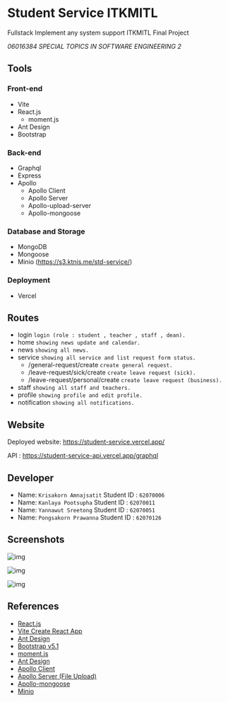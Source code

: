 # Student Service ITKMITL
Fullstack Implement any system support ITKMITL Final Project

_06016384 SPECIAL TOPICS IN SOFTWARE ENGINEERING 2_

## Tools

### Front-end
- Vite
- React.js
  - moment.js
- Ant Design
- Bootstrap

### Back-end
- Graphql
- Express
- Apollo
  - Apollo Client
  - Apollo Server
  - Apollo-upload-server
  - Apollo-mongoose

### Database and Storage
- MongoDB
- Mongoose
- Minio (https://s3.ktnis.me/std-service/)

### Deployment
- Vercel

## Routes
- login `login (role : student , teacher , staff , dean).`
- home `showing news update and calendar.`
- news `showing all news.`
- service `showing all service and list request form status.`
  - /general-request/create  `create general request.`
  - /leave-request/sick/create `create leave request (sick).`
  - /leave-request/personal/create `create leave request (business).`
- staff `showing all staff and teachers.`
- profile `showing profile and edit profile.`
- notification `showing all notifications.`

## Website
Deployed website: https://student-service.vercel.app/

API : https://student-service-api.vercel.app/graphql

## Developer
- Name: `Krisakorn Amnajsatit` Student ID : `62070006`
- Name: `Kanlaya Pootsupha` Student ID : `62070011`
- Name: `Yannawut Sreetong` Student ID : `62070051`
- Name: `Pongsakorn Prawanna` Student ID : `62070126`

## Screenshots

![img](https://i.imgur.com/0pnSMQT.png)

![img](https://i.imgur.com/i3ObIm0.png)

![img](https://i.imgur.com/U3KVufI.png)

## References
- [React.js](https://reactjs.org/)
- [Vite Create React App](https://vitejs.dev/guide/)
- [Ant Design](https://ant.design/)
- [Bootstrap v5.1](https://getbootstrap.com/docs/5.1/getting-started/introduction/)
- [moment.js](https://momentjs.com/)
- [Ant Design](https://ant.design/)
- [Apollo Client](https://www.apollographql.com/docs/react/)
- [Apollo Server (File Upload)](https://www.apollographql.com/docs/apollo-server/data/file-uploads/)
- [Apollo-mongoose](https://www.npmjs.com/package/apollo-mongoose-plugin)
- [Minio](https://docs.min.io/?ref=con)
